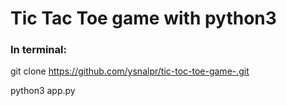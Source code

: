 # Tic Tac Toe game with python3


### In terminal:

git clone https://github.com/ysnalpr/tic-toc-toe-game-.git

python3 app.py
